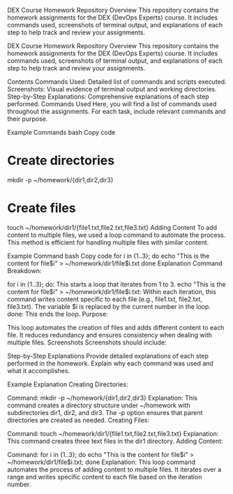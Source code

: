 DEX Course Homework Repository
Overview
This repository contains the homework assignments for the DEX (DevOps Experts) course. It includes commands used, screenshots of terminal output, and explanations of each step to help track and review your assignments.

DEX Course Homework Repository
Overview
This repository contains the homework assignments for the DEX (DevOps Experts) course. It includes commands used, screenshots of terminal output, and explanations of each step to help track and review your assignments.

Contents
Commands Used: Detailed list of commands and scripts executed.
Screenshots: Visual evidence of terminal output and working directories.
Step-by-Step Explanations: Comprehensive explanations of each step performed.
Commands Used
Here, you will find a list of commands used throughout the assignments. For each task, include relevant commands and their purpose.

Example Commands
bash
Copy code
# Create directories
mkdir -p ~/homework/{dir1,dir2,dir3}

# Create files
touch ~/homework/dir1/{file1.txt,file2.txt,file3.txt}
Adding Content
To add content to multiple files, we used a loop command to automate the process. This method is efficient for handling multiple files with similar content.

Example Command
bash
Copy code
for i in {1..3}; do
  echo "This is the content for file$i" > ~/homework/dir1/file$i.txt
done
Explanation
Command Breakdown:

for i in {1..3}; do: This starts a loop that iterates from 1 to 3.
echo "This is the content for file$i" > ~/homework/dir1/file$i.txt: Within each iteration, this command writes content specific to each file (e.g., file1.txt, file2.txt, file3.txt). The variable $i is replaced by the current number in the loop.
done: This ends the loop.
Purpose:

This loop automates the creation of files and adds different content to each file. It reduces redundancy and ensures consistency when dealing with multiple files.
Screenshots
Screenshots should include:

Step-by-Step Explanations
Provide detailed explanations of each step performed in the homework. Explain why each command was used and what it accomplishes.

Example Explanation
Creating Directories:

Command: mkdir -p ~/homework/{dir1,dir2,dir3}
Explanation: This command creates a directory structure under ~/homework with subdirectories dir1, dir2, and dir3. The -p option ensures that parent directories are created as needed.
Creating Files:

Command: touch ~/homework/dir1/{file1.txt,file2.txt,file3.txt}
Explanation: This command creates three text files in the dir1 directory.
Adding Content:

Command: for i in {1..3}; do echo "This is the content for file$i" > ~/homework/dir1/file$i.txt; done
Explanation: This loop command automates the process of adding content to multiple files. It iterates over a range and writes specific content to each file based on the iteration number.

                                                                                                                                                                                                                                                                                                                                                           
